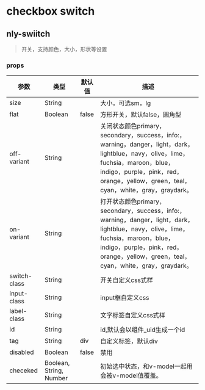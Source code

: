 # checkbox switch

## nly-swiitch

> 开关，支持颜色，大小，形状等设置

### props

参数 | 类型 |  默认值 | 描述
-|-|-|-
size | String |  | 大小，可选sm，lg
flat | Boolean | false | 方形开关，默认false，圆角型
off-variant | String |  | 关闭状态颜色primary，secondary，success，info:，warning，danger，light，dark，lightblue，navy，olive，lime，fuchsia，maroon，blue，indigo，purple，pink，red，orange，yellow，green，teal，cyan，white，gray，graydark。
on-variant | String |  | 打开状态颜色primary，secondary，success，info:，warning，danger，light，dark，lightblue，navy，olive，lime，fuchsia，maroon，blue，indigo，purple，pink，red，orange，yellow，green，teal，cyan，white，gray，graydark。
switch-class | String |  | 开关自定义css式样
input-class | String |  | input框自定义css
label-class | String |  | 文字标签自定义css式样
id | String |  | id,默认会以组件_uid生成一个id
tag | String | div | 自定义标签，默认div
disabled | Boolean | false | 禁用
checeked | Boolean, String, Number |  | 初始选中状态，和v-model一起用会被v-model值覆盖。
